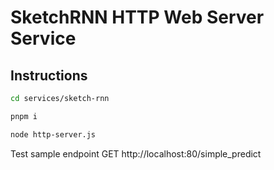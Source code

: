# SketchRNN HTTP Web Server Service
## Instructions
```bash
cd services/sketch-rnn

pnpm i

node http-server.js
```
Test sample endpoint GET http://localhost:80/simple_predict